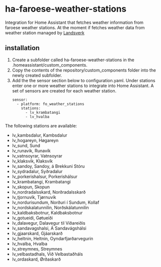 # ha-faroese-weather-stations
Integration for Home Assistant that fetches weather information from faroese weather stations.
At the moment if fetches weather data from weather station managed by [Landsverk](https://lv.fo) 

## installation
1) Create a subfolder called ha-faroese-weather-stations in the .homeassistant/custom_components. 
2) Copy the contents of the repository/custom_components folder into the newly created subfolder.
3) Add the the sensor section below to configuration.yaml.
Under stations enter one or more weather stations to integrate into Home Assistant.
A set of sensors are created for each weather station.
    ```
    sensor:    
      - platform: fo_weather_stations    
        stations:    
          - lv_krambatangi    
          - lv_hvalba

  The following stations are available:
* lv_kambsdalur, Kambsdalur
* lv_hogareyn, Høgareyn
* lv_sund, Sund
* lv_runavik, Runavík
* lv_vatnsoyrar, Vatnsoyrar
* lv_klaksvik, Klaksvík
* lv_sandoy, Sandoy, á Brekkuni Stóru
* lv_sydradalur, Syðradalur
* lv_porkerishalsur, Porkerishálsur
* lv_krambatangi, Krambatangi
* lv_skopun, Skopun
* lv_nordradalsskard, Norðradalsskarð
* lv_tjornuvík, Tjørnuvík
* lv_nordurisundum, Norðuri í Sundum, Kollaf
* lv_nordskalatunnilin, Norðskálatunnilin
* lv_kaldbaksbotnur, Kaldbaksbotnur
* lv_gotueidi, Gøtueiði
* lv_dalavegur, Dalavegur til Viðareiðis
* lv_sandavagshalsi, Á Sandavágshálsi
* lv_gjaarskard, Gjáarskarð
* lv_heltnin, Heltnin, Oyndarfjarðarvegurin
* lv_hvalba, Hvalba
* lv_streymnes, Streymnes
* lv_velbastadhals, Við Velbastaðháls
* lv_ordaskard, Ørðaskarð
